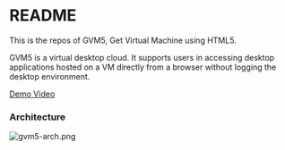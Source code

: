# README #

This is the repos of GVM5, Get Virtual Machine using HTML5.

GVM5 is a virtual desktop cloud. It supports users in accessing desktop applications hosted on a VM directly from a browser without logging the desktop environment.

[Demo Video](https://www.youtube.com/playlist?list=PL2SWo7SfODDUXnC3Hj5FHYT4n8qwwn9l0)

### Architecture ###

![gvm5-arch.png](https://bitbucket.org/repo/xGqXpM/images/4270159623-gvm5-arch.png)